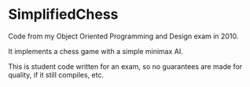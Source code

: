 # SimplifiedChess 

Code from my Object Oriented Programming and Design exam in 2010.

It implements a chess game with a simple minimax AI.

This is student code written for an exam, so no guarantees are made for
quality, if it still compiles, etc.
